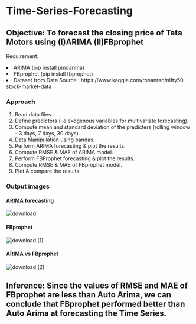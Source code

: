 # Time-Series-Forecasting

## Objective: To forecast the closing price of Tata Motors using (I)ARIMA (II)FBprophet

Requirement:
<li>ARIMA (pip install pmdarima)</li>
<li>FBprophet (pip install fbprophet)</li>
<li>Dataset from Data Source : https://www.kaggle.com/rohanrao/nifty50-stock-market-data</li>
  
 ### Approach
 1. Read data files.
 2. Define predictors (i.e exogenous variables for multivariate forecasting).
 3. Compute mean and standard deviation of the predicters (rolling window - 3 days, 7 days, 30 days).
 4. Data Manipulation using pandas.
 5. Perform ARIMA forecasting & plot the results.
 6. Compute RMSE & MAE of ARIMA model.
 7. Perform FBProphet forecasting & plot the results.
 8. Compute RMSE & MAE of FBprophet model.
 9. Plot & compare the results

### Output images

#### ARIMA forecasting
![download](https://user-images.githubusercontent.com/78731243/119270339-d5141700-bc19-11eb-8d49-32b472e68b1e.png)

#### FBprophet
![download (1)](https://user-images.githubusercontent.com/78731243/119270356-eb21d780-bc19-11eb-85b0-41eab268588d.png)

#### ARIMA vs FBprophet
![download (2)](https://user-images.githubusercontent.com/78731243/119270384-14426800-bc1a-11eb-9d74-2718c55358c6.png)

## Inference: Since the values of RMSE and MAE of FBprophet are less than Auto Arima, we can conclude that FBprophet performed better than Auto Arima at forecasting the Time Series.
